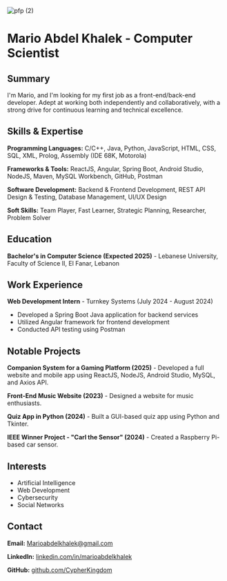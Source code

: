 ![pfp (2)](https://github.com/user-attachments/assets/609fc58e-833a-4eb1-895e-94095d8a6583)

# Mario Abdel Khalek - Computer Scientist

## Summary
I'm Mario, and I'm looking for my first job as a front-end/back-end developer. Adept at working both independently and collaboratively, with a strong drive for continuous learning and technical excellence.

## Skills & Expertise
**Programming Languages:** C/C++, Java, Python, JavaScript, HTML, CSS, SQL, XML, Prolog, Assembly (IDE 68K, Motorola)

**Frameworks & Tools:** ReactJS, Angular, Spring Boot, Android Studio, NodeJS, Maven, MySQL Workbench, GitHub, Postman

**Software Development:** Backend & Frontend Development, REST API Design & Testing, Database Management, UI/UX Design

**Soft Skills:** Team Player, Fast Learner, Strategic Planning, Researcher, Problem Solver

## Education
**Bachelor's in Computer Science (Expected 2025)** - Lebanese University, Faculty of Science II, El Fanar, Lebanon

## Work Experience
**Web Development Intern** - Turnkey Systems (July 2024 - August 2024)
- Developed a Spring Boot Java application for backend services
- Utilized Angular framework for frontend development
- Conducted API testing using Postman

## Notable Projects
**Companion System for a Gaming Platform (2025)** - Developed a full website and mobile app using ReactJS, NodeJS, Android Studio, MySQL, and Axios API.

**Front-End Music Website (2023)** - Designed a website for music enthusiasts.

**Quiz App in Python (2024)** - Built a GUI-based quiz app using Python and Tkinter.

**IEEE Winner Project - "Carl the Sensor" (2024)** - Created a Raspberry Pi-based car sensor.

## Interests
- Artificial Intelligence
- Web Development
- Cybersecurity
- Social Networks

## Contact
**Email:** Marioabdelkhalek@gmail.com

**LinkedIn:** [linkedin.com/in/marioabdelkhalek](https://linkedin.com/in/marioabdelkhalek)

**GitHub:** [github.com/CypherKingdom](https://github.com/CypherKingdom)
